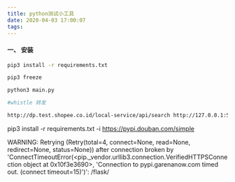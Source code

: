 ```yaml
---
title: python测试小工具
date: 2020-04-03 17:00:07
tags:
---
```


#### 一、 安装

```sh
pip3 install -r requirements.txt 

pip3 freeze

python3 main.py

#whistle 转发

http://dp.test.shopee.co.id/local-service/api/search http://127.0.0.1:5000/local-service/api/search
```



 pip3 install -r requirements.txt -i https://pypi.douban.com/simple

WARNING: Retrying (Retry(total=4, connect=None, read=None, redirect=None, status=None)) after connection broken by 'ConnectTimeoutError(<pip._vendor.urllib3.connection.VerifiedHTTPSConnection object at 0x10f3e3690>, 'Connection to pypi.garenanow.com timed out. (connect timeout=15)')': /flask/

